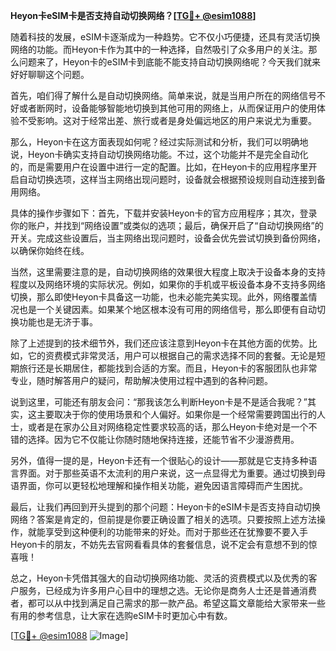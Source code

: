 **Heyon卡eSIM卡是否支持自动切换网络？[[TG💪+ @esim1088](https://t.me/s/esim1088)]**

随着科技的发展，eSIM卡逐渐成为一种趋势。它不仅小巧便捷，还具有灵活切换网络的功能。而Heyon卡作为其中的一种选择，自然吸引了众多用户的关注。那么问题来了，Heyon卡的eSIM卡到底能不能支持自动切换网络呢？今天我们就来好好聊聊这个问题。

首先，咱们得了解什么是自动切换网络。简单来说，就是当用户所在的网络信号不好或者断网时，设备能够智能地切换到其他可用的网络上，从而保证用户的使用体验不受影响。这对于经常出差、旅行或者是身处偏远地区的用户来说尤为重要。

那么，Heyon卡在这方面表现如何呢？经过实际测试和分析，我们可以明确地说，Heyon卡确实支持自动切换网络功能。不过，这个功能并不是完全自动化的，而是需要用户在设置中进行一定的配置。比如，在Heyon卡的应用程序里开启自动切换选项，这样当主网络出现问题时，设备就会根据预设规则自动连接到备用网络。

具体的操作步骤如下：首先，下载并安装Heyon卡的官方应用程序；其次，登录你的账户，并找到“网络设置”或类似的选项；最后，确保开启了“自动切换网络”的开关。完成这些设置后，当主网络出现问题时，设备会优先尝试切换到备份网络，以确保你始终在线。

当然，这里需要注意的是，自动切换网络的效果很大程度上取决于设备本身的支持程度以及网络环境的实际状况。例如，如果你的手机或平板设备本身不支持多网络切换，那么即使Heyon卡具备这一功能，也未必能完美实现。此外，网络覆盖情况也是一个关键因素。如果某个地区根本没有可用的网络信号，那么即便有自动切换功能也是无济于事。

除了上述提到的技术细节外，我们还应该注意到Heyon卡在其他方面的优势。比如，它的资费模式非常灵活，用户可以根据自己的需求选择不同的套餐。无论是短期旅行还是长期居住，都能找到合适的方案。而且，Heyon卡的客服团队也非常专业，随时解答用户的疑问，帮助解决使用过程中遇到的各种问题。

说到这里，可能还有朋友会问：“那我该怎么判断Heyon卡是不是适合我呢？”其实，这主要取决于你的使用场景和个人偏好。如果你是一个经常需要跨国出行的人士，或者是在家办公且对网络稳定性要求较高的话，那么Heyon卡绝对是一个不错的选择。因为它不仅能让你随时随地保持连接，还能节省不少漫游费用。

另外，值得一提的是，Heyon卡还有一个很贴心的设计——那就是它支持多种语言界面。对于那些英语不太流利的用户来说，这一点显得尤为重要。通过切换到母语界面，你可以更轻松地理解和操作相关功能，避免因语言障碍而产生困扰。

最后，让我们再回到开头提到的那个问题：Heyon卡的eSIM卡是否支持自动切换网络？答案是肯定的，但前提是你要正确设置了相关的选项。只要按照上述方法操作，就能享受到这种便利的功能带来的好处。而对于那些还在犹豫要不要入手Heyon卡的朋友，不妨先去官网看看具体的套餐信息，说不定会有意想不到的惊喜哦！

总之，Heyon卡凭借其强大的自动切换网络功能、灵活的资费模式以及优秀的客户服务，已经成为许多用户心目中的理想之选。无论你是商务人士还是普通消费者，都可以从中找到满足自己需求的那一款产品。希望这篇文章能给大家带来一些有用的参考信息，让大家在选购eSIM卡时更加心中有数。

[[TG💪+ @esim1088](https://t.me/s/esim1088) ![Image](https://i.postimg.cc/4NQfJmqS/Snipaste-2025-05-13-00-14-12.png)]